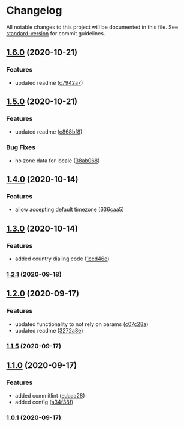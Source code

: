 # Changelog

All notable changes to this project will be documented in this file. See [standard-version](https://github.com/conventional-changelog/standard-version) for commit guidelines.

## [1.6.0](https://git.curve.tools///compare/v1.5.0...v1.6.0) (2020-10-21)


### Features

* updated readme ([c7942a7](https://git.curve.tools///commit/c7942a77bd402693efb6e26ec388cebedbc91143))

## [1.5.0](https://git.curve.tools///compare/v1.4.0...v1.5.0) (2020-10-21)


### Features

* updated readme ([c868bf8](https://git.curve.tools///commit/c868bf8fa32364c3e5b4d384a2400ff48142beaf))


### Bug Fixes

* no zone data for locale ([38ab068](https://git.curve.tools///commit/38ab068050b84a8b9d007098c44461d97291370e))

## [1.4.0](https://git.curve.tools///compare/v1.3.0...v1.4.0) (2020-10-14)


### Features

* allow accepting default timezone ([636caa5](https://git.curve.tools///commit/636caa549e53d4fcd194338f1b091f7349de7026))

## [1.3.0](https://git.curve.tools///compare/v1.2.1...v1.3.0) (2020-10-14)


### Features

* added country dialing code ([1ccd46e](https://git.curve.tools///commit/1ccd46e8e6940adc5fb29bb4d6f4d8d6ba499986))

### [1.2.1](https://git.curve.tools///compare/v1.2.0...v1.2.1) (2020-09-18)

## [1.2.0](https://git.curve.tools///compare/v1.1.5...v1.2.0) (2020-09-17)


### Features

* updated functionality to not rely on params ([c07c28a](https://git.curve.tools///commit/c07c28a47626f322b1c0db26ba9f495e263b1e5d))
* updated readme ([3272a8e](https://git.curve.tools///commit/3272a8e10a9d6b8d73f0a3b188bd9107ceec8b39))

### [1.1.5](https://git.curve.tools///compare/v1.1.4...v1.1.5) (2020-09-17)

## [1.1.0](https://git.curve.tools///compare/v1.0.1...v1.1.0) (2020-09-17)


### Features

* added commitlint ([edaaa28](https://git.curve.tools///commit/edaaa286b986209db5f0357fedc37e9c6ee456f0))
* added config ([a34f38f](https://git.curve.tools///commit/a34f38f65b3f2d4b9931e609ce47268090a27d52))

### 1.0.1 (2020-09-17)
